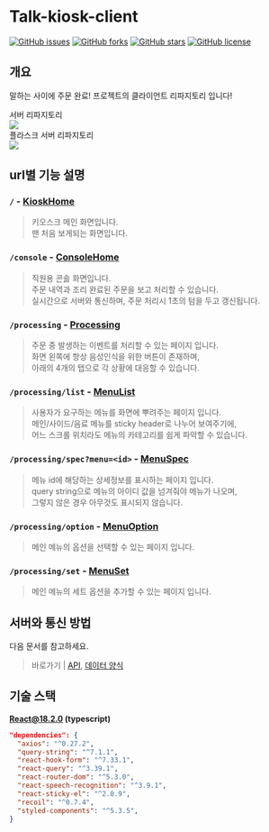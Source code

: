 # Talk-kiosk-client

<a href="https://github.com/Fantastic5-Team/talk-kiosk-client/issues"><img alt="GitHub issues" src="https://img.shields.io/github/issues/Fantastic5-Team/talk-kiosk-client"></a>
<a href="https://github.com/Fantastic5-Team/talk-kiosk-client/network"><img alt="GitHub forks" src="https://img.shields.io/github/forks/Fantastic5-Team/talk-kiosk-client"></a>
<a href="https://github.com/Fantastic5-Team/talk-kiosk-client/stargazers"><img alt="GitHub stars" src="https://img.shields.io/github/stars/Fantastic5-Team/talk-kiosk-client?color=yellow"></a>
<a href="https://github.com/Fantastic5-Team/talk-kiosk-client"><img alt="GitHub license" src="https://img.shields.io/github/license/Fantastic5-Team/talk-kiosk-client"></a>

## 개요
말하는 사이에 주문 완료! 프로젝트의 클라이언트 리파지토리 입니다!

서버 리파지토리\
<a href="https://github.com/Fantastic5-Team/talk-kiosk-server" target="_blank">
  <img src="https://img.shields.io/badge/GitHub-talk--kiosk--server-brightgreen?style=for-the-badge&logo=github" />
</a>\
플라스크 서버 리파지토리\
<a href="https://github.com/Fantastic5-Team/talk-kiosk-flask_server" target="_blank">
  <img src="https://img.shields.io/badge/GitHub-talk--kiosk--flask_server-brightgreen?style=for-the-badge&logo=github" />
</a>

## url별 기능 설명
### `/` - [KioskHome](https://wjlee611.github.io/talk-kiosk-client/)
> 키오스크 메인 화면입니다.\
> 맨 처음 보게되는 화면입니다.

### `/console` - [ConsoleHome](https://wjlee611.github.io/talk-kiosk-client/console)
> 직원용 콘솛 화면입니다.\
> 주문 내역과 조리 완료된 주문을 보고 처리할 수 있습니다.\
> 실시간으로 서버와 통신하며, 주문 처리시 1초의 텀을 두고 갱신됩니다.

### `/processing` - [Processing](https://wjlee611.github.io/talk-kiosk-client/processing)
> 주문 중 발생하는 이벤트를 처리할 수 있는 페이지 입니다.\
> 화면 왼쪽에 항상 음성인식을 위한 버튼이 존재하며,\
> 아래의 4개의 탭으로 각 상황에 대응할 수 있습니다.

### `/processing/list` - [MenuList](https://wjlee611.github.io/talk-kiosk-client/processing/list)
> 사용자가 요구하는 메뉴를 화면에 뿌려주는 페이지 입니다.\
> 메인/사이드/음료 메뉴를 sticky header로 나누어 보여주기에,\
> 어느 스크롤 위치라도 메뉴의 카테고리를 쉽게 파악할 수 있습니다.

### `/processing/spec?menu=<id>` - [MenuSpec](https://wjlee611.github.io/talk-kiosk-client/processing/spec?menu=101)
> 메뉴 id에 해당하는 상세정보를 표시하는 페이지 입니다.\
> query string으로 메뉴의 아이디 값을 넘겨줘야 메뉴가 나오며,\
> 그렇지 않은 경우 아무것도 표시되지 않습니다.

### `/processing/option` - [MenuOption](https://wjlee611.github.io/talk-kiosk-client/processing/option)
> 메인 메뉴의 옵션을 선택할 수 있는 페이지 입니다.

### `/processing/set` - [MenuSet](https://wjlee611.github.io/talk-kiosk-client/processing/set)
> 메인 메뉴의 세트 옵션을 추가할 수 있는 페이지 입니다.

## 서버와 통신 방법

다음 문서를 참고하세요.

> 바로가기 | [API](https://github.com/Fantastic5-Team/talk-kiosk-server#api),
[데이터 양식](https://github.com/Fantastic5-Team/talk-kiosk-server#%EB%8D%B0%EC%9D%B4%ED%84%B0-%EC%96%91%EC%8B%9D)

## 기술 스택
**React@18.2.0 (typescript)**
```json
"dependencies": {
  "axios": "^0.27.2",
  "query-string": "^7.1.1",
  "react-hook-form": "^7.33.1",
  "react-query": "^3.39.1",
  "react-router-dom": "^5.3.0",
  "react-speech-recognition": "^3.9.1",
  "react-sticky-el": "^2.0.9",
  "recoil": "^0.7.4",
  "styled-components": "^5.3.5",
}
```
